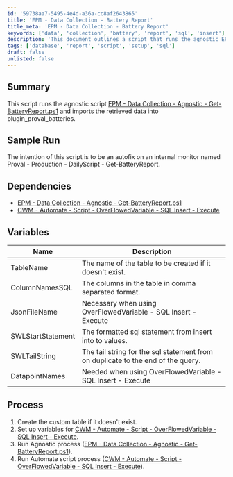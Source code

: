 ```yaml
---
id: '59738aa7-5495-4e4d-a36a-cc8af2643865'
title: 'EPM - Data Collection - Battery Report'
title_meta: 'EPM - Data Collection - Battery Report'
keywords: ['data', 'collection', 'battery', 'report', 'sql', 'insert']
description: 'This document outlines a script that runs the agnostic EPM data collection process to retrieve battery report data and imports it into the plugin_proval_batteries table. It serves as an autofix for an internal monitoring script and includes dependencies, variables, and a detailed process for execution.'
tags: ['database', 'report', 'script', 'setup', 'sql']
draft: false
unlisted: false
---
```

## Summary

This script runs the agnostic script [EPM - Data Collection - Agnostic - Get-BatteryReport.ps1](https://proval.itglue.com/DOC-5078775-11299341) and imports the retrieved data into plugin_proval_batteries.

## Sample Run

The intention of this script is to be an autofix on an internal monitor named Proval - Production - DailyScript - Get-BatteryReport.

## Dependencies

- [EPM - Data Collection - Agnostic - Get-BatteryReport.ps1](https://proval.itglue.com/DOC-5078775-11299341)
- [CWM - Automate - Script - OverFlowedVariable - SQL Insert - Execute](https://proval.itglue.com/DOC-5078775-10546355)

## Variables

| Name               | Description                                                   |
|--------------------|---------------------------------------------------------------|
| TableName          | The name of the table to be created if it doesn't exist.     |
| ColumnNamesSQL     | The columns in the table in comma separated format.          |
| JsonFileName       | Necessary when using OverFlowedVariable - SQL Insert - Execute|
| SWLStartStatement   | The formatted sql statement from insert into to values.      |
| SWLTailString      | The tail string for the sql statement from on duplicate to the end of the query. |
| DatapointNames     | Needed when using OverFlowedVariable - SQL Insert - Execute   |

## Process

1. Create the custom table if it doesn't exist.
2. Set up variables for [CWM - Automate - Script - OverFlowedVariable - SQL Insert - Execute](https://proval.itglue.com/DOC-5078775-10546355).
3. Run Agnostic process ([EPM - Data Collection - Agnostic - Get-BatteryReport.ps1](https://proval.itglue.com/DOC-5078775-11299341)).
4. Run Automate script process ([CWM - Automate - Script - OverFlowedVariable - SQL Insert - Execute](https://proval.itglue.com/DOC-5078775-10546355)).






